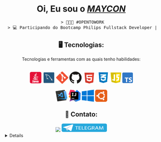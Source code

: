 <h1 align="center"> Oi, Eu sou o <a href="https://www.linkedin.com/in/MayconL27"><i>MAYCON</i></a></h1>
<pre align="center">
 > 👨🏽‍💻 #OPENTOWORK
 > 💻 Participando do Bootcamp Philips Fullstack Developer | You Are You 
</pre>

<h2 align='center'> 🖥️ Tecnologias: </h2>
  <p align='center'>Tecnologias e ferramentas com as quais tenho habilidades:</p>
 <div style="display: inline_block" align='center'><br>
  
  <img align="center" alt="Java" height="40" width="40" src="https://github.com/MayconL27/MayconL27/blob/main/assets/java.png">
  <img align="center" alt="mysql" height="40" width="40" src="https://github.com/MayconL27/MayconL27/blob/main/assets/mysql.png">
  <img align="center" alt="git" height="40" width="40" src="https://github.com/MayconL27/MayconL27/blob/main/assets/git.png">
  <img align="center" alt="github" height="40" width="40" src="https://github.com/MayconL27/MayconL27/blob/main/assets/GitHub.png">
  
  
  <img align="center" alt="html" height="45" width="45" src="https://github.com/MayconL27/MayconL27/blob/main/assets/html5.png">
  <img align="center" alt="css" height="40" width="40" src="https://github.com/MayconL27/MayconL27/blob/main/assets/css.png">
  <img align="center" alt="js" height="35" width="35" src="https://github.com/MayconL27/MayconL27/blob/main/assets/js.png">
  <img align="center" alt="ts" height="35" width="35" src="https://github.com/MayconL27/MayconL27/blob/main/assets/typescript.png">
  
  </div>
  
  
  <div style="display: inline_block" align='center'><br>
  
  <img align="center" alt="vs" height="40" width="40" src="https://github.com/MayconL27/MayconL27/blob/main/assets/vscode.png">
  <img align="center" alt="intellij" height="40" width="40" src="https://github.com/MayconL27/MayconL27/blob/main/assets/intellij.png"> 
  <img align="center" alt="Windows" height="40" width="40" src="https://github.com/MayconL27/MayconL27/blob/main/assets/Windows.png">
  <img align="center" alt="ubuntu" height="40" width="40" src="https://github.com/MayconL27/MayconL27/blob/main/assets/Ubuntu1.png">
  
  
  </div>

  <h2 align='center'> 💬 Contato: </h2>
 <div align='center'>
    <a href="https://www.linkedin.com/in/mayconl27/" target="_blank"><img src="https://img.shields.io/badge/-LinkedIn-%230077B5?style=for-the-badge&logo=linkedin&logoColor=white" target="_blank"></a> 
 <img  href="https://t.me/MayconL27/" alt="telegram" height="28" width="150" src="https://github.com/MayconL27/MayconL27/blob/main/assets/Telegram.png">
 </div>
  
<details>
<h4>📚 Cursos</h4>
  <h5>🎓 Ciência da Computação 📆 2014 - 2019</h5>
  <p><a href="https://certificates.digitalinnovation.one/294FD8F7">📙 Desenvolvimento básico em Java - Digital Innovation One</a></p>
  <p><a href="https://www.dio.me/certificate/8650AB0D/share">📗 Sintaxe Básica em JavaScript</a></p>
  <p><a href="https://certificates.digitalinnovation.one/ACBDFF19">📘 SQL SERVER - Criando suas primeiras consultas - Digital Innovation One</a></p>
  <p><a href="https://certificates.digitalinnovation.one/520417D6">📕 Introdução a criação de websites com HTML5 e CSS3 - Digital Innovation One</a></p>
</details>
  
